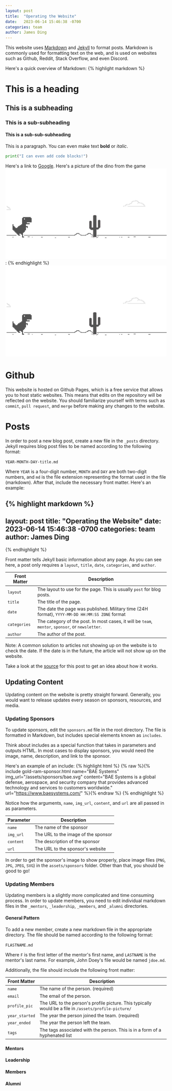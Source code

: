 ```yaml
---
layout: post
title:  "Operating the Website"
date:   2023-06-14 15:46:38 -0700
categories: team
author: James Ding
---
```

This website uses [Markdown][markdown] and [Jekyll][jekyll] to format posts. Markdown is commonly used for formatting
text on the web, and is used on websites such as Github, Reddit, Stack Overflow, and even Discord.

Here's a quick overview of Markdown:
{% highlight markdown %}
# This is a heading
## This is a subheading
### This is a sub-subheading
#### This is a sub-sub-subheading

This is a paragraph. You can even make text **bold** or *italic*.

```python
print("I can even add code blocks!")
```

Here's a link to [Google](https://google.com).
Here's a picture of the dino from the game ![Dino Run](/assets/dino.jpg):
{% endhighlight %}
![Dino Run](/assets/dino.jpg)

# Github
This website is hosted on Github Pages, which is a free service that allows you to host static websites. 
This means that edits on the repository will be reflected on the website. You should familiarize yourself with terms
such as `commit`, `pull request`, and `merge` before making any changes to the website.

# Posts
In order to post a new blog post, create a new file in the `_posts` directory.
Jekyll requires blog post files to be named according to the following format:

`YEAR-MONTH-DAY-title.md`

Where `YEAR` is a four-digit number, `MONTH` and `DAY` are both two-digit numbers, and `md` is the file extension 
representing the format used in the file (markdown). After that, include the necessary front matter. Here's an example:

{% highlight markdown %}
---
layout: post
title:  "Operating the Website"
date:   2023-06-14 15:46:38 -0700
categories: team
author: James Ding
---
{% endhighlight %}

Front matter tells Jekyll basic information about any page. As you can see here, a post only requires a `layout`, 
`title`, `date`, `categories`, and `author`. 

| Front Matter | Description                                                                                       |
|--------------|---------------------------------------------------------------------------------------------------|
| `layout`     | The layout to use for the page. This is usually `post` for blog posts.                            |
| `title`      | The title of the page.                                                                            |
| `date`       | The date the page was published. Military time (24H format), `YYYY-MM-DD HH:MM:SS ZONE` format    |
| `categories` | The category of the post. In most cases, it will be `team`, `mentor`, `sponsor`, or `newsletter`. |
| `author`     | The author of the post.                                                                           |

Note: A common solution to articles not showing up on the website is to check the date. If the date is in the future, the article will not show up on the website.

Take a look at the [source][source] for this post to get an idea about how it works.

## Updating Content
Updating content on the website is pretty straight forward. Generally, you would want to release updates every season on
sponsors, resources, and media.

### Updating Sponsors
To update sponsors, edit the `sponsors.md` file in the root directory. The file is formatted in Markdown, but includes
special elements known as `includes`.

Think about includes as a special function that takes in parameters and outputs HTML. In most cases to display sponsors,
you would need the image, name, description, and link to the sponsor. 

Here's an example of an include:
{% highlight html %}
{% raw %}{% include gold-ram-sponsor.html name="BAE Systems" img_url="/assets/sponsors/bae.svg" content="BAE Systems is a global defense, aerospace, and security company that provides advanced technology and services to customers worldwide." url="https://www.baesystems.com/" %}{% endraw %}
{% endhighlight %}

Notice how the arguments, `name`, `img_url`, `content`, and `url` are all passed in as parameters.

| Parameter | Description                         |
|-----------|-------------------------------------|
| `name`    | The name of the sponsor             |
| `img_url` | The URL to the image of the sponsor |
| `content` | The description of the sponsor      |
| `url`     | The URL to the sponsor's website    |

In order to get the sponsor's image to show properly, place image files (`PNG`, `JPG`, `JPEG`, `SVG`) in the `assets/sponsors` 
folder. Other than that, you should be good to go!

### Updating Members

Updating members is a slightly more complicated and time consuming process. In order to update members, you need to edit
individual markdown files in the `_mentors`, `_leadership`, `_members`, and `_alumni` directories.

#### General Pattern

To add a new member, create a new markdown file in the appropriate directory. The file should be named according to the
following format:

`FLASTNAME.md`

Where `F` is the first letter of the mentor's first name, and `LASTNAME` is the mentor's last name. For example, John
Doey's file would be named `jdoe.md`.

Additionally, the file should include the following front matter:

| Front Matter   | Description                                                                                           |
|----------------|-------------------------------------------------------------------------------------------------------|
| `name`         | The name of the person. (required)                                                                    |
| `email`        | The email of the person.                                                                              |
| `profile_pic`  | The URL to the person's profile picture. This typically would be a file in `/assets/profile-picture/` |
| `year_started` | The year the person joined the team. (required)                                                       |
| `year_ended`   | The year the person left the team.                                                                    |
| `tags`         | The tags associated with the person. This is in a form of a hyphenated list                           |

#### Mentors







#### Leadership
#### Members
#### Alumni

[markdown]: https://www.markdownguide.org/
[jekyll]: https://jekyllrb.com/
[source]: https://github.com/frc2204/rambots-website/blob/main/_posts/2023-06-14-operating-the-website.md?plain=1